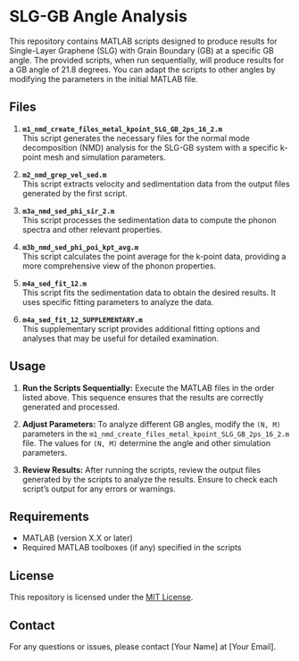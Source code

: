 # SLG-GB Angle Analysis

This repository contains MATLAB scripts designed to produce results for Single-Layer Graphene (SLG) with Grain Boundary (GB) at a specific GB angle. The provided scripts, when run sequentially, will produce results for a GB angle of 21.8 degrees. You can adapt the scripts to other angles by modifying the parameters in the initial MATLAB file.

## Files

1. **`m1_nmd_create_files_metal_kpoint_SLG_GB_2ps_16_2.m`**  
   This script generates the necessary files for the normal mode decomposition (NMD) analysis for the SLG-GB system with a specific k-point mesh and simulation parameters.

2. **`m2_nmd_grep_vel_sed.m`**  
   This script extracts velocity and sedimentation data from the output files generated by the first script.

3. **`m3a_nmd_sed_phi_sir_2.m`**  
   This script processes the sedimentation data to compute the phonon spectra and other relevant properties.

4. **`m3b_nmd_sed_phi_poi_kpt_avg.m`**  
   This script calculates the point average for the k-point data, providing a more comprehensive view of the phonon properties.

5. **`m4a_sed_fit_12.m`**  
   This script fits the sedimentation data to obtain the desired results. It uses specific fitting parameters to analyze the data.

6. **`m4a_sed_fit_12_SUPPLEMENTARY.m`**  
   This supplementary script provides additional fitting options and analyses that may be useful for detailed examination.

## Usage

1. **Run the Scripts Sequentially:** Execute the MATLAB files in the order listed above. This sequence ensures that the results are correctly generated and processed.

2. **Adjust Parameters:** To analyze different GB angles, modify the `(N, M)` parameters in the `m1_nmd_create_files_metal_kpoint_SLG_GB_2ps_16_2.m` file. The values for `(N, M)` determine the angle and other simulation parameters.

3. **Review Results:** After running the scripts, review the output files generated by the scripts to analyze the results. Ensure to check each script’s output for any errors or warnings.

## Requirements

- MATLAB (version X.X or later)
- Required MATLAB toolboxes (if any) specified in the scripts

## License

This repository is licensed under the [MIT License](LICENSE).

## Contact

For any questions or issues, please contact [Your Name] at [Your Email].

